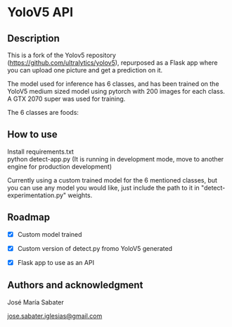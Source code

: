 # YoloV5 API

## Description

This is a fork of the Yolov5 repository (https://github.com/ultralytics/yolov5), repurposed as a Flask app where you can upload one picture and get a prediction on it.

The model used for inference has 6 classes, and has been trained on the YoloV5 medium sized model using pytorch with 200 images for each class. A GTX 2070 super was used for training.

The 6 classes are foods:

## How to use

Install requirements.txt  
python detect-app.py  (It is running in development mode, move to another engine for production development)

Currently using a custom trained model for the 6 mentioned classes, but you can use any model you would like, just include the path to it in "detect-experimentation.py" weights.



## Roadmap

- [x] Custom model trained

- [x] Custom version of detect.py fromo YoloV5 generated

- [x] Flask app to use as an API

## Authors and acknowledgment
José María Sabater

jose.sabater.iglesias@gmail.com